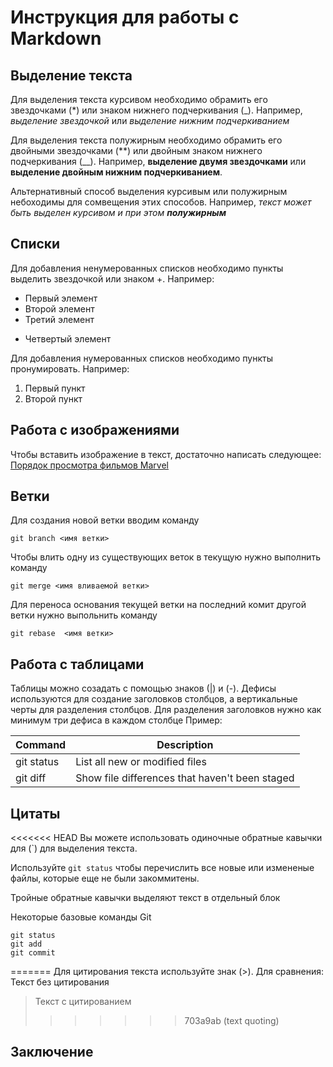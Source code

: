 # Инструкция для работы с Markdown

## Выделение текста

Для выделения текста курсивом необходимо обрамить его звездочками (*) или знаком нижнего подчеркивания (_). Например, *выделение звездочкой* или _выделение нижним подчеркиванием_

Для выделения текста полужирным необходимо обрамить его двойными звездочками (**) или двойным знаком нижнего подчеркивания (__). Например, **выделение двумя звездочками** или __выделение двойным нижним подчеркиванием__.

Альтернативный способ выделения курсивым или полужирным небоходимы для сомвещения этих способов. Например, _текст может быть выделен курсивом и при этом **полужирным**_

## Списки

Для добавления ненумерованных списков необходимо пункты выделить звездочкой или знаком +. Например:
* Первый элемент
* Второй элемент
* Третий элемент
+ Четвертый элемент

Для добавления нумерованных списков необходимо пункты пронумировать. Например:
1. Первый пункт
2. Второй пункт

## Работа с изображениями

Чтобы вставить изображение в текст, достаточно написать следующее:
[Порядок просмотра фильмов Marvel](MCUtimelineorder.jpg)

## Ветки

Для создания новой ветки вводим команду 

    git branch <имя ветки>

Чтобы влить одну из существующих веток в текущую нужно выполнить команду 

    git merge <имя вливаемой ветки>

Для переноса основания текущей ветки на последний комит другой ветки нужно выпольнить команду 

    git rebase  <имя ветки>

## Работа с таблицами

Таблицы можно созадать с помощью знаков (|) и (-). Дефисы используются для создание заголовков столбцов, а вертикальные черты для разделения столбцов. Для разделения заголовков нужно как минимум три дефиса в каждом столбце
Пример:

| Command | Description |
| --- | --- |
| git status | List all new or modified files |
| git diff | Show file differences that haven't been staged |

## Цитаты

<<<<<<< HEAD
Вы можете использовать одиночные обратные кавычки для (`) для выделения текста.

Используйте `git status` чтобы перечислить все новые или измененые файлы, которые еще не были закоммитены.

Тройные обратные кавычки выделяют текст в отдельный блок

Некоторые базовые команды Git
```
git status
git add
git commit
```
=======
Для цитирования текста используйте знак (>). Для сравнения:
Текст без цитирования
> Текст с цитированием
>>>>>>> 703a9ab (text quoting)

## Заключение